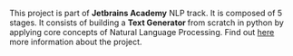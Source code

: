 This project is part of <b> Jetbrains Academy</b> NLP track. It is composed of 5 stages.
It consists of building a <b> Text Generator </b> from scratch in python by applying core concepts of Natural Language Processing.
Find out <a href="https://hyperskill.org/projects/134"> here </a>  more information about the project.
